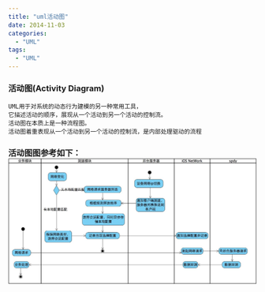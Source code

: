 ```yaml
---
title: "uml活动图"
date: 2014-11-03
categories:
  - "UML"
tags:
  - "UML"
---
```

<!--more-->

### 活动图(Activity Diagram)
    UML用于对系统的动态行为建模的另一种常用工具，
    它描述活动的顺序，展现从一个活动到另一个活动的控制流。
    活动图在本质上是一种流程图。
    活动图着重表现从一个活动到另一个活动的控制流，是内部处理驱动的流程

<!--more-->
### 活动图图参考如下：![image](/images/post/2014-11-03-uml-huo-dong-tu/activity_diagram.jpg)

